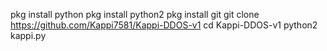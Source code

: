 pkg install python
pkg install python2
pkg install git
git clone https://github.com/Kappi7581/Kappi-DDOS-v1
cd Kappi-DDOS-v1
python2 kappi.py

